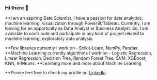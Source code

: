 ### Hi there 👋

**I am an aspiring Data Scientist. I have a passion for data analytics, machine learning, visualization through PowerBI/Tableau. Currently, I am looking for an opportunity as Data Analyst or Business Analyst. So, I am available to contribute and participate in any kind of project related to machine learning, exploratory data analysis. 

**Few libraries currently I work on - Scikit-Learn, NumPy, Pandas.
**Machine Learning currently algorithms I work on - Logistic Regression, Linear Regression, Decision Tree, Random Forest Tree, SVM, XGBoost, KNN, K-Means.
**Learning more and more about Machine Learning

**Please feel free to check my profile on [LinkedIn](https://www.linkedin.com/in/suresh-gurbaxani-151390122/)
